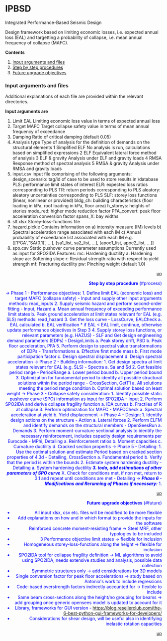 # IPBSD
Integrated Performance-Based Seismic Design

Design framework based on limiting economic losses, i.e. expected annual loss (EAL) and targetting a probability of collapse, i.e. mean annual frequency of collapse (MAFC).

**Contents**<a id='contents'></a>
1. [Input arguments and files](#input)
2. [Step by step procedures](#process)
3. [Future upgrade objectives](#future)


### Input arguments and files <a id='input'>

Additional explanations of each file are provided within the relevant directories.

**Input arguments are**
1. Limit EAL                Limiting economic loss value in terms of expected annual loss
2. Target MAFC              Target collapse safety value in terms of mean annual frequency of
                            exceedance
3. Damping                  Ratio of critical damping (default 0.05)
4. Analysis type            Type of analysis for the definition of demands on the structural
                            elements
    1 Simplified ELF        No analysis is run, calculations based on simplified expressions
    2 ELF                   Equivalent lateral force method of analysis
    3 ELF & gravity         Analysis under ELF and gravity loads
    4 RMSA                  Response method of spectral analysis
    5 RMSA & gravity        Analysis under RMSA and gravity loads
5. input.csv                input file comprising of the following arguments:
    design_scenario:        tag/id of case to be used to store results in \database
    PLS:                    performance limit states of interest
    ELR:                    expected loss ratios corresponding to PLS
    TR:                     return periods corresponding to PLS
    aleatory:               aleatory uncertainties corresponding to PLS
    SLF:                    storey loss functions (linear, nonlinear or provided)
    bldg_ch:                building characteristics (floor loading in kPa, roof loading in kPa, floor area)
    h_storeys:              heights of stories
    mode_red:               higher mode reduction factor
    PFA_convert:            peak floor acceleration conversion factor
    spans_X:                bay widths
6. slf.xlsx                 Storey-loss-functions file
7. hazard.pickle            Contains information on
                            a) intensity measure (IM) levels
                            b) Spectral acceleration range associated with each IM
                            c) Annual probability of exceedance list associated with each IM
                            e.g. [['PGA',''SA(0.1)', ...], [sa1_list, sa2_list, ...],
                            [apoe1_list, apoe2_list, ...]]
8. spo.csv                  Static pushover curve parameter assumptions
                            Currently used as input for SPO2IDA
                            Features:
    mc:                     Hardening ductility
    a:                      Hardening slope
    ac:                     Softening slope
    r:                      Residual strength ratio with respect to yield strength
    mf:                     Fracturing ductility
    pw:                     Pinching weight (default 1.0)
    
</a><font color=blue><div style="text-align: right">[up](#contents)

**Step by step procedure** (#process)

-> Phase 1 - Performance objectives:
		1. Define limit EAL (economic loss) and target MAFC (collapse safety) - Input
		and supply other input arguments
		    methods: read_inputs
		2. Supply seismic hazard and perform second-order fitting - Input, Hazard
			a. Mean annual frequency of exceeding performance limit states
			b. Peak ground acceleration at limit states relevant for EAL (e.g. SLS)
			methods: read_hazard
		3. Get the loss curve - LossCurve, EALCheck
			a. EAL calculated
			b. EAL verification
		* if EAL < EAL limit, continue, otherwise update performance objectives in Step 3
		4. Supply storey loss functions, or relevant parameters (e.g. HAZUS) - SLF
		and Get design engineering demand parameters (EDPs) - DesignLimits
			a. Peak storey drift, PSD
			b. Peak floor acceleration, PFA
		5. Perform design to spectral value transformations of EDPs - Transformations
			a. Effective first mode mass
			b. First mode participation factor
			c. Design spectral displacement
			d. Design spectral acceleration
-> Phase 2 - Building information: 
		1. Get design spectra at limit states relevant for EAL (e.g. SLS) - Spectra
			a. Sa and Sd
		2. Get feasible period range - PeriodRange
			a. Lower period bound
			b. Upper period bound
		3. Optimization for fundamental period to identify all possible structural solutions within the period range -
		CrossSection, GetT1
			a. All solutions meeting the period range condition
			b. Optimal solution based on least weight
-> Phase 3 - Collapse safety consideration: 
		1. Identify possible static pushover curve (SPO) information as input for SPO2IDA - Input
		2. Perform SPO2IDA and derive collapse fragility function
		    a. IDA curves
		    b. Fractiles of R at collapse
		3. Perform optimization for MAFC - MAFCCheck
            a. Spectral acceleration at yield
            b. Yield displacement
-> Phase 4 - Design:
        1. Identify design actions on the structure - Action
            a. Lateral forces
        2. Perform ELFM and identify demands on the structural members - OpenSeesRun
            a. Demands
        3. Perform moment-curvature sectional analysis to identify the necessary reinforcement, includes capacity design
           requirements per Eurocode - MPhi, Detailing
            a. Reinforcement ratios
            b. Moment capacities
            c. Curvature ductility
            d. Cracked section propertis
-> Phase 5 - Detailing:
        1. Use the optimal solution and estimate Period based on cracked section properties of 4.3d - Detailing, CrossSection
        	a. Fundamental period
        	b. Verify that the period is within the bounds
        2. Estimate system hardening ductility - Detailing
        	a. System hardening ductility
        ***3. todo, add estimations of other parameters of SPO curve***
        X. Check for conditions met, if non met, return to 3.1 and repeat until conditions are met - Detailing
-> ***Phase 6 - Modifications and Rerunning of Phases if necessary:***
        1.

</a><font color=blue><div style="text-align: right">[up](#contents)
  
**Future upgrade objectives** (#future)

* All input xlsx, csv etc. files will be modified to be more flexible
* Add explanations on how and in which format to provide the inputs for the software
* Reinforced concrete moment-resisting frame -> Steel MRF, other typologies to be included
* 3 Performance objective limit states -> flexible for inclusion
* Homogeneous storey-loss-functions along the height -> flexible for inclusion
* SPO2IDA tool for collapse fragility definition -> ML algorithms to avoid using SPO2IDA, needs extensive studies and analysis, possible data collection
* Symmetric structures only -> add considerations for 3D models
* Single conversion factor for peak floor accelerations -> study based on Antonio's work to include regressions
* Code-based overstrength factors indirectly accounted for -> flexible to include
* Same beam cross-sections along the height/no grouping for beams -> add grouping once generic opensees model is updated to account for it
* Library, frameworks for GUI version - https://blog.resellerclub.com/the-6-best-python-gui-frameworks-for-developers/
* Considerations for shear design, will be useful also in identifying inelastic rotation capacities

</a><font color=blue><div style="text-align: right">[up](#contents)
  
